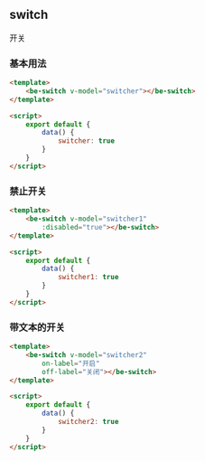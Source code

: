 ## switch

开关

### 基本用法

``` html
<template>
	<be-switch v-model="switcher"></be-switch>
</template>

<script>
	export default {
		data() {
			switcher: true
		}
	}
</script>
```

### 禁止开关

``` html
<template>
	<be-switch v-model="switcher1"
		:disabled="true"></be-switch>
</template>

<script>
	export default {
		data() {
			switcher1: true
		}
	}
</script>
```

### 带文本的开关

``` html
<template>
	<be-switch v-model="switcher2"
		on-label="开启"
		off-label="关闭"></be-switch>
</template>

<script>
	export default {
		data() {
			switcher2: true
		}
	}
</script>
```

